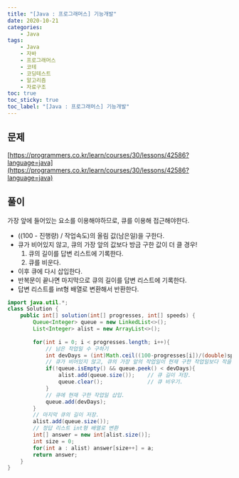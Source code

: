 ```yaml
---
title: "[Java : 프로그래머스] 기능개발"
date: 2020-10-21
categories:
    - Java
tags:
    - Java
    - 자바
    - 프로그래머스
    - 코테
    - 코딩테스트
    - 알고리즘
    - 자료구조
toc: true
toc_sticky: true
toc_label: "[Java : 프로그래머스] 기능개발"
---
```

## 문제
[https://programmers.co.kr/learn/courses/30/lessons/42586?language=java](https://programmers.co.kr/learn/courses/30/lessons/42586?language=java)

## 풀이
가장 앞에 들어있는 요소를 이용해야하므로, 큐를 이용해 접근해야한다.

- ((100 - 진행량) / 작업속도)의 올림 값(남은일)을 구한다.
- 큐가 비어있지 않고, 큐의 가장 앞의 값보다 방금 구한 값이 더 클 경우!
    1. 큐의 길이를 답변 리스트에 기록한다.
    2. 큐를 비운다.
- 이후 큐에 다시 삽입한다.
- 반복문이 끝나면 마지막으로 큐의 길이를 답변 리스트에 기록한다.
- 답변 리스트를 int형 배열로 변환해서 반환한다.

```java
import java.util.*;
class Solution {
    public int[] solution(int[] progresses, int[] speeds) {
        Queue<Integer> queue = new LinkedList<>();
        List<Integer> alist = new ArrayList<>();
        
        for(int i = 0; i < progresses.length; i++){
            // 남은 작업일 수 구하기
            int devDays = (int)Math.ceil((100-progresses[i])/(double)speeds[i]);
            // 큐가 비어있지 않고, 큐의 가장 앞의 작업일이 현재 구한 작업일보다 작을 경우!
            if(!queue.isEmpty() && queue.peek() < devDays){
                alist.add(queue.size());    // 큐 길이 저장.
                queue.clear();              // 큐 비우기.
            }
            // 큐에 현재 구한 작업일 삽입.
            queue.add(devDays);
        }
        // 마지막 큐의 길이 저장.
        alist.add(queue.size());
        // 정답 리스트 int형 배열로 변환
        int[] answer = new int[alist.size()];
        int size = 0;
        for(int a : alist) answer[size++] = a;
        return answer;
    }
}
```